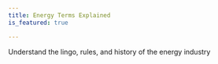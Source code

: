 ```yaml
---
title: Energy Terms Explained
is_featured: true

---
```

Understand the lingo, rules, and history of the energy industry
